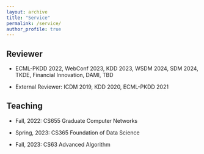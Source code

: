```yaml
---
layout: archive
title: "Service"
permalink: /service/
author_profile: true
---
```



## Reviewer

- ECML-PKDD 2022, WebConf 2023, KDD 2023, WSDM 2024, SDM 2024, TKDE, Financial Innovation, DAMI, TBD

- External Reviewer: ICDM 2019, KDD 2020, ECML-PKDD 2021


## Teaching

- Fall, 2022: CS655 Graduate Computer Networks

- Spring, 2023: CS365 Foundation of Data Science

- Fall, 2023: CS63 Advanced Algorithm
